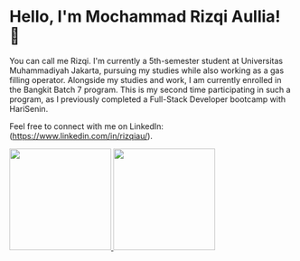 # Hello, I'm Mochammad Rizqi Aullia! 👋

You can call me Rizqi. I'm currently a 5th-semester student at Universitas Muhammadiyah Jakarta, pursuing my studies while also working as a gas filling operator. Alongside my studies and work, I am currently enrolled in the Bangkit Batch 7 program. This is my second time participating in such a program, as I previously completed a Full-Stack Developer bootcamp with HariSenin.

Feel free to connect with me on LinkedIn: (https://www.linkedin.com/in/rizqiau/).

<p align="left">
  <a href="https://github.com/rizqiau">
    <img height="180em" src="https://github-readme-stats-eight-theta.vercel.app/api?username=rizqiau&show_icons=true&theme=algolia&include_all_commits=true&count_private=true" style="display: inline-block;"/>
    <img height="180em" src="https://github-readme-stats-eight-theta.vercel.app/api/top-langs/?username=rizqiau&layout=compact&theme=algolia" style="display: inline-block;"/>
  </a>
</p>
